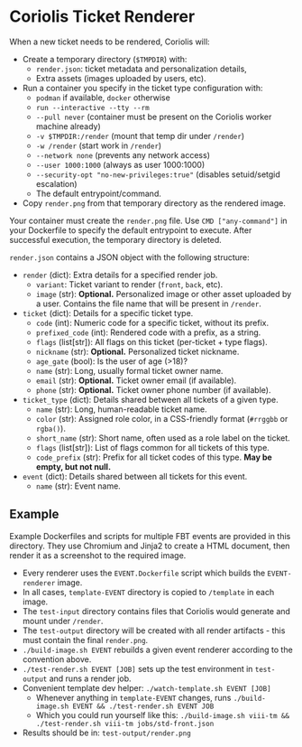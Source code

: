 # Coriolis Ticket Renderer

When a new ticket needs to be rendered, Coriolis will:

- Create a temporary directory (`$TMPDIR`) with:
    - `render.json`: ticket metadata and personalization details,
    - Extra assets (images uploaded by users, etc).
- Run a container you specify in the ticket type configuration with:
    - `podman` if available, `docker` otherwise
    - `run --interactive --tty --rm`
    - `--pull never` (container must be present on the Coriolis worker machine already)
    - `-v $TMPDIR:/render` (mount that temp dir under `/render`)
    - `-w /render` (start work in `/render`)
    - `--network none` (prevents any network access)
    - `--user 1000:1000` (always as user 1000:1000)
    - `--security-opt "no-new-privileges:true"` (disables setuid/setgid escalation)
    - The default entrypoint/command.
- Copy `render.png` from that temporary directory as the rendered image.

Your container must create the `render.png` file. Use `CMD ["any-command"]` in your Dockerfile to specify the default
entrypoint to execute. After successful execution, the temporary directory is deleted.

`render.json` contains a JSON object with the following structure:

- `render` (dict): Extra details for a specified render job.
    - `variant`: Ticket variant to render (`front`, `back`, etc).
    - `image` (str): **Optional.** Personalized image or other asset uploaded by a user. Contains the file name that
      will be present in `/render`.
- `ticket` (dict): Details for a specific ticket type.
    - `code` (int): Numeric code for a specific ticket, without its prefix.
    - `prefixed_code` (int): Rendered code with a prefix, as a string.
    - `flags` (list[str]): All flags on this ticket (per-ticket + type flags).
    - `nickname` (str): **Optional.** Personalized ticket nickname.
    - `age_gate` (bool): Is the user of age (>18)?
    - `name` (str): Long, usually formal ticket owner name.
    - `email` (str): **Optional.** Ticket owner email (if available).
    - `phone` (str): **Optional.** Ticket owner phone number (if available).
- `ticket_type` (dict): Details shared between all tickets of a given type.
    - `name` (str): Long, human-readable ticket name.
    - `color` (str): Assigned role color, in a CSS-friendly format (`#rrggbb` or `rgba()`).
    - `short_name` (str): Short name, often used as a role label on the ticket.
    - `flags` (list[str]): List of flags common for all tickets of this type.
    - `code_prefix` (str): Prefix for all ticket codes of this type. **May be empty, but not null.**
- `event` (dict): Details shared between all tickets for this event.
    - `name` (str): Event name.

## Example

Example Dockerfiles and scripts for multiple FBT events are provided in this directory. They use Chromium and Jinja2 to
create a HTML document, then render it as a screenshot to the required image.

- Every renderer uses the `EVENT.Dockerfile` script which builds the `EVENT-renderer` image.
- In all cases, `template-EVENT` directory is copied to `/template` in each image.
- The `test-input` directory contains files that Coriolis would generate and mount under `/render`.
- The `test-output` directory will be created with all render artifacts - this must contain the final `render.png`.
- `./build-image.sh EVENT` rebuilds a given event renderer according to the convention above.
- `./test-render.sh EVENT [JOB]` sets up the test environment in `test-output` and runs a render job.
- Convenient template dev helper: `./watch-template.sh EVENT [JOB]`
    - Whenever anything in `template-EVENT` changes, runs `./build-image.sh EVENT && ./test-render.sh EVENT JOB`
    - Which you could run yourself like this: `./build-image.sh viii-tm && ./test-render.sh viii-tm jobs/std-front.json`
- Results should be in: `test-output/render.png`
